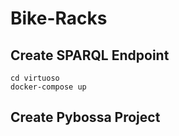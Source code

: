 # Bike-Racks

## Create SPARQL Endpoint

```
cd virtuoso
docker-compose up
```

## Create Pybossa Project



